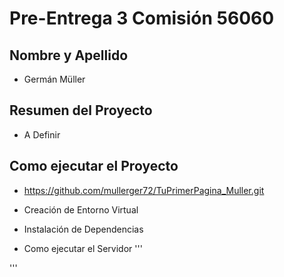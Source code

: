 # Pre-Entrega 3 Comisión 56060

## Nombre y Apellido
-  Germán Müller

## Resumen del Proyecto
-  A Definir

## Como ejecutar el Proyecto
-  https://github.com/mullerger72/TuPrimerPagina_Muller.git

-  Creación de Entorno Virtual

-  Instalación de Dependencias

-  Como ejecutar el Servidor
'''

'''